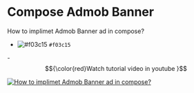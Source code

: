 # Compose Admob Banner
How to implimet Admob Banner ad in compose?
- ![#f03c15](https://placehold.co/15x15/f03c15/f03c15.png) `#f03c15`

-$${\color{red}Watch tutorial video in youtube }$$

 
[![How to implimet Admob Banner ad in compose?](https://img.youtube.com/vi/vAlDqS6qj_E/0.jpg)](https://www.youtube.com/watch?v=vAlDqS6qj_E)
